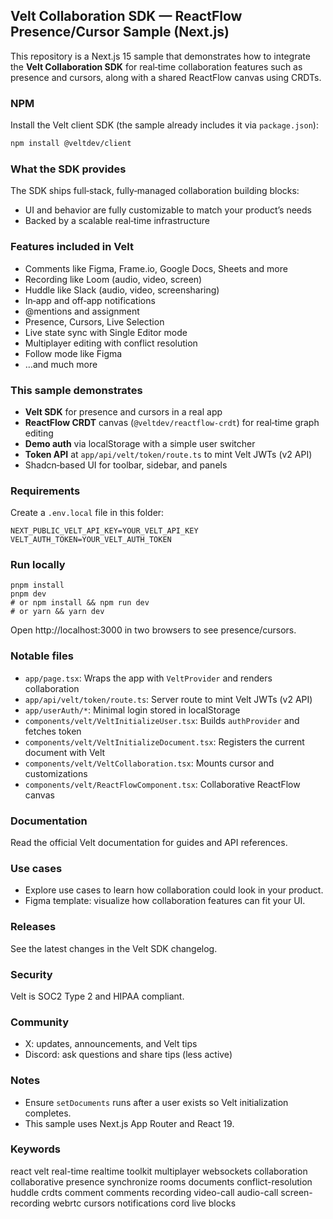 ## Velt Collaboration SDK — ReactFlow Presence/Cursor Sample (Next.js)

This repository is a Next.js 15 sample that demonstrates how to integrate the **Velt Collaboration SDK** for real‑time collaboration features such as presence and cursors, along with a shared ReactFlow canvas using CRDTs.

### NPM
Install the Velt client SDK (the sample already includes it via `package.json`):
```bash
npm install @veltdev/client
```

### What the SDK provides
The SDK ships full‑stack, fully‑managed collaboration building blocks:
- UI and behavior are fully customizable to match your product’s needs
- Backed by a scalable real‑time infrastructure

### Features included in Velt
- Comments like Figma, Frame.io, Google Docs, Sheets and more
- Recording like Loom (audio, video, screen)
- Huddle like Slack (audio, video, screensharing)
- In‑app and off‑app notifications
- @mentions and assignment
- Presence, Cursors, Live Selection
- Live state sync with Single Editor mode
- Multiplayer editing with conflict resolution
- Follow mode like Figma
- …and much more

### This sample demonstrates
- **Velt SDK** for presence and cursors in a real app
- **ReactFlow CRDT** canvas (`@veltdev/reactflow-crdt`) for real‑time graph editing
- **Demo auth** via localStorage with a simple user switcher
- **Token API** at `app/api/velt/token/route.ts` to mint Velt JWTs (v2 API)
- Shadcn‑based UI for toolbar, sidebar, and panels

### Requirements
Create a `.env.local` file in this folder:
```
NEXT_PUBLIC_VELT_API_KEY=YOUR_VELT_API_KEY
VELT_AUTH_TOKEN=YOUR_VELT_AUTH_TOKEN
```

### Run locally
```
pnpm install
pnpm dev
# or npm install && npm run dev
# or yarn && yarn dev
```
Open http://localhost:3000 in two browsers to see presence/cursors.

### Notable files
- `app/page.tsx`: Wraps the app with `VeltProvider` and renders collaboration
- `app/api/velt/token/route.ts`: Server route to mint Velt JWTs (v2 API)
- `app/userAuth/*`: Minimal login stored in localStorage
- `components/velt/VeltInitializeUser.tsx`: Builds `authProvider` and fetches token
- `components/velt/VeltInitializeDocument.tsx`: Registers the current document with Velt
- `components/velt/VeltCollaboration.tsx`: Mounts cursor and customizations
- `components/velt/ReactFlowComponent.tsx`: Collaborative ReactFlow canvas

### Documentation
Read the official Velt documentation for guides and API references.

### Use cases
- Explore use cases to learn how collaboration could look in your product.
- Figma template: visualize how collaboration features can fit your UI.

### Releases
See the latest changes in the Velt SDK changelog.

### Security
Velt is SOC2 Type 2 and HIPAA compliant.

### Community
- X: updates, announcements, and Velt tips
- Discord: ask questions and share tips (less active)

### Notes
- Ensure `setDocuments` runs after a user exists so Velt initialization completes.
- This sample uses Next.js App Router and React 19.

### Keywords
react velt real-time realtime toolkit multiplayer websockets collaboration collaborative presence synchronize rooms documents conflict-resolution huddle crdts comment comments recording video-call audio-call screen-recording webrtc cursors notifications cord live blocks

